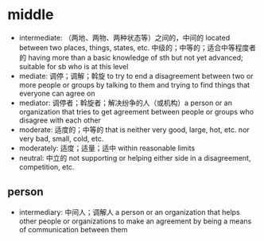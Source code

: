 # middle

- intermediate: （两地、两物、两种状态等）之间的，中间的 located between two places, things, states, etc. 中级的；中等的；适合中等程度者的 having more than a basic knowledge of sth but not yet advanced; suitable for sb who is at this level
- mediate: 调停；调解；斡旋 to try to end a disagreement between two or more people or groups by talking to them and trying to find things that everyone can agree on
- mediator: 调停者；斡旋者；解决纷争的人（或机构）a person or an organization that tries to get agreement between people or groups who disagree with each other
- moderate: 适度的；中等的 that is neither very good, large, hot, etc. nor very bad, small, cold, etc.
- moderately: 适度；适量；适中 within reasonable limits
- neutral: 中立的 not supporting or helping either side in a disagreement, competition, etc.

## person

- intermediary: 中间人；调解人 a person or an organization that helps other people or organizations to make an agreement by being a means of communication between them
